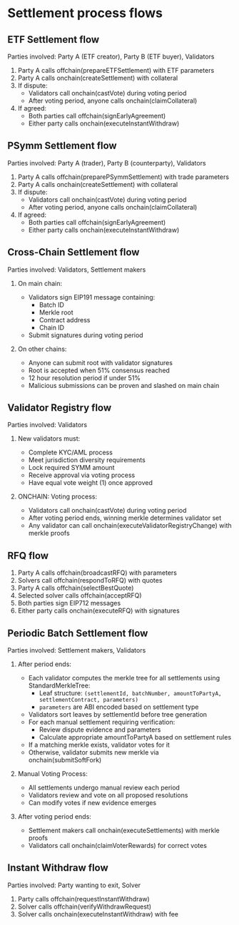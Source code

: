 # Settlement process flows

## ETF Settlement flow

Parties involved: Party A (ETF creator), Party B (ETF buyer), Validators

1. Party A calls offchain(prepareETFSettlement) with ETF parameters
2. Party A calls onchain(createSettlement) with collateral
3. If dispute:
   - Validators call onchain(castVote) during voting period
   - After voting period, anyone calls onchain(claimCollateral)
4. If agreed:
   - Both parties call offchain(signEarlyAgreement)
   - Either party calls onchain(executeInstantWithdraw)

## PSymm Settlement flow

Parties involved: Party A (trader), Party B (counterparty), Validators

1. Party A calls offchain(preparePSymmSettlement) with trade parameters
2. Party A calls onchain(createSettlement) with collateral
3. If dispute:
   - Validators call onchain(castVote) during voting period
   - After voting period, anyone calls onchain(claimCollateral)
4. If agreed:
   - Both parties call offchain(signEarlyAgreement)
   - Either party calls onchain(executeInstantWithdraw)

## Cross-Chain Settlement flow

Parties involved: Validators, Settlement makers

1. On main chain:

   - Validators sign EIP191 message containing:
     - Batch ID
     - Merkle root
     - Contract address
     - Chain ID
   - Submit signatures during voting period

2. On other chains:
   - Anyone can submit root with validator signatures
   - Root is accepted when 51% consensus reached
   - 12 hour resolution period if under 51%
   - Malicious submissions can be proven and slashed on main chain

## Validator Registry flow

Parties involved: Validators

1. New validators must:

   - Complete KYC/AML process
   - Meet jurisdiction diversity requirements
   - Lock required SYMM amount
   - Receive approval via voting process
   - Have equal vote weight (1) once approved

2. ONCHAIN: Voting process:
   - Validators call onchain(castVote) during voting period
   - After voting period ends, winning merkle determines validator set
   - Any validator can call onchain(executeValidatorRegistryChange) with merkle proofs

## RFQ flow

1. Party A calls offchain(broadcastRFQ) with parameters
2. Solvers call offchain(respondToRFQ) with quotes
3. Party A calls offchain(selectBestQuote)
4. Selected solver calls offchain(acceptRFQ)
5. Both parties sign EIP712 messages
6. Either party calls onchain(executeRFQ) with signatures

## Periodic Batch Settlement flow

Parties involved: Settlement makers, Validators

1. After period ends:

   - Each validator computes the merkle tree for all settlements using StandardMerkleTree:
     - Leaf structure: `(settlementId, batchNumber, amountToPartyA, settlementContract, parameters)`
     - `parameters` are ABI encoded based on settlement type
   - Validators sort leaves by settlementId before tree generation
   - For each manual settlement requiring verification:
     - Review dispute evidence and parameters
     - Calculate appropriate amountToPartyA based on settlement rules
   - If a matching merkle exists, validator votes for it
   - Otherwise, validator submits new merkle via onchain(submitSoftFork)

2. Manual Voting Process:

   - All settlements undergo manual review each period
   - Validators review and vote on all proposed resolutions
   - Can modify votes if new evidence emerges

3. After voting period ends:
   - Settlement makers call onchain(executeSettlements) with merkle proofs
   - Validators call onchain(claimVoterRewards) for correct votes

## Instant Withdraw flow

Parties involved: Party wanting to exit, Solver

1. Party calls offchain(requestInstantWithdraw)
2. Solver calls offchain(verifyWithdrawRequest)
3. Solver calls onchain(executeInstantWithdraw) with fee
